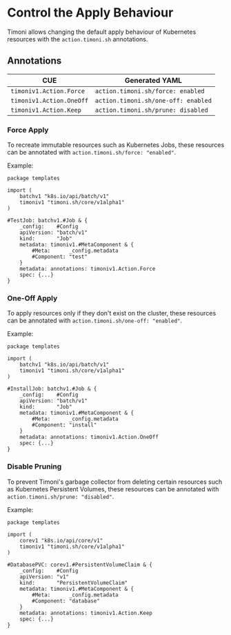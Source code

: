 # Control the Apply Behaviour

Timoni allows changing the default apply behaviour of Kubernetes resources
with the `action.timoni.sh` annotations.

## Annotations

| CUE                      | Generated YAML                      |
|--------------------------|-------------------------------------|
| `timoniv1.Action.Force`  | `action.timoni.sh/force: enabled`   |
| `timoniv1.Action.OneOff` | `action.timoni.sh/one-off: enabled` |
| `timoniv1.Action.Keep`   | `action.timoni.sh/prune: disabled`  |

### Force Apply

To recreate immutable resources such as Kubernetes Jobs,
these resources can be annotated with `action.timoni.sh/force: "enabled"`.

Example:

```cue
package templates

import (
	batchv1 "k8s.io/api/batch/v1"
	timoniv1 "timoni.sh/core/v1alpha1"
)

#TestJob: batchv1.#Job & {
	_config:    #Config
	apiVersion: "batch/v1"
	kind:       "Job"
	metadata: timoniv1.#MetaComponent & {
		#Meta:      _config.metadata
		#Component: "test"
	}
	metadata: annotations: timoniv1.Action.Force
	spec: {...}
}

```

### One-Off Apply

To apply resources only if they don't exist on the cluster,
these resources can be annotated with `action.timoni.sh/one-off: "enabled"`.

Example:

```cue
package templates

import (
	batchv1 "k8s.io/api/batch/v1"
	timoniv1 "timoni.sh/core/v1alpha1"
)

#InstallJob: batchv1.#Job & {
	_config:    #Config
	apiVersion: "batch/v1"
	kind:       "Job"
	metadata: timoniv1.#MetaComponent & {
		#Meta:      _config.metadata
		#Component: "install"
	}
	metadata: annotations: timoniv1.Action.OneOff
	spec: {...}
}

```

### Disable Pruning

To prevent Timoni's garbage collector from deleting certain
resources such as Kubernetes Persistent Volumes,
these resources can be annotated with `action.timoni.sh/prune: "disabled"`.


Example:

```cue
package templates

import (
	corev1 "k8s.io/api/core/v1"
	timoniv1 "timoni.sh/core/v1alpha1"
)

#DatabasePVC: corev1.#PersistentVolumeClaim & {
	_config:    #Config
	apiVersion: "v1"
	kind:       "PersistentVolumeClaim"
	metadata: timoniv1.#MetaComponent & {
		#Meta:      _config.metadata
		#Component: "database"
	}
	metadata: annotations: timoniv1.Action.Keep
	spec: {...}
}

```
